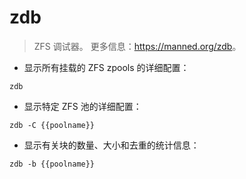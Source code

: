 # zdb

> ZFS 调试器。
> 更多信息：<https://manned.org/zdb>。

- 显示所有挂载的 ZFS zpools 的详细配置：

`zdb`

- 显示特定 ZFS 池的详细配置：

`zdb -C {{poolname}}`

- 显示有关块的数量、大小和去重的统计信息：

`zdb -b {{poolname}}`